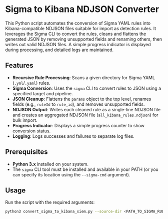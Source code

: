 # Sigma to Kibana NDJSON Converter

This Python script automates the conversion of Sigma YAML rules into Kibana-compatible NDJSON files suitable for import as detection rules. It leverages the Sigma CLI to convert the rules, cleans and flattens the generated JSON by removing unsupported fields and renaming others, then writes out valid NDJSON files. A simple progress indicator is displayed during processing, and detailed logs are maintained.

## Features

- **Recursive Rule Processing**: Scans a given directory for Sigma YAML (`.yml`/`.yaml`) rules.
- **Sigma Conversion**: Uses the `sigma` CLI to convert rules to JSON using a specified target and pipeline.
- **JSON Cleanup**: Flattens the `params` object to the top level, renames fields (e.g., `ruleId` to `rule_id`), and removes unsupported fields.
- **NDJSON Output**: Writes each cleaned rule as a single-line NDJSON file and creates an aggregated NDJSON file (`all_kibana_rules.ndjson`) for bulk import.
- **Progress Indicator**: Displays a simple progress counter to show conversion status.
- **Logging**: Logs successes and failures to separate log files.

## Prerequisites

- **Python 3.x** installed on your system.
- The `sigma` CLI tool must be installed and available in your PATH (or you can specify its location using the `--sigma-cmd` argument).

## Usage

Run the script with the required arguments:

```bash
python3 convert_sigma_to_kibana_siem.py --source-dir <PATH_TO_SIGMA_RULES> --output-dir <OUTPUT_DIRECTORY> --log-dir <LOG_DIRECTORY>
